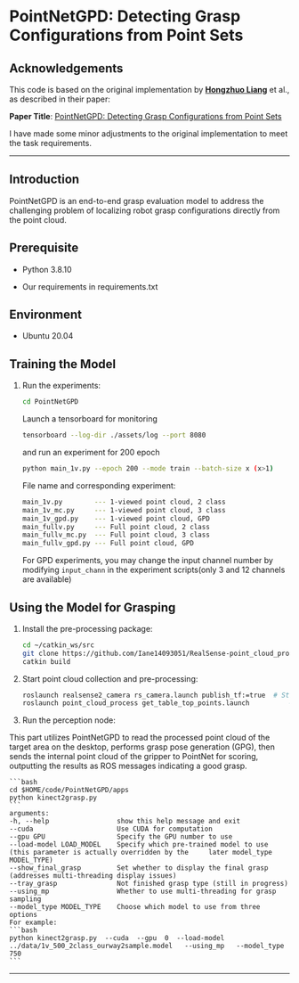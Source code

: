 # PointNetGPD: Detecting Grasp Configurations from Point Sets

## Acknowledgements
This code is based on the original implementation by **[Hongzhuo Liang](https://github.com/lianghongzhuo/PointNetGPD)** et al., as described in their paper:

**Paper Title**: [PointNetGPD: Detecting Grasp Configurations from Point Sets](https://arxiv.org/pdf/1809.06267)

I have made some minor adjustments to the original implementation to meet the task requirements.

***
## **Introduction**

PointNetGPD is an end-to-end grasp evaluation model to address the challenging problem of localizing robot grasp configurations directly from the point cloud.

## Prerequisite

* Python 3.8.10

* Our requirements in requirements.txt

## Environment

* Ubuntu 20.04 


## Training the Model

1. Run the experiments:
   
    ```bash
    cd PointNetGPD
    ```

    
    Launch a tensorboard for monitoring
    ```bash
    tensorboard --log-dir ./assets/log --port 8080
	```

    and run an experiment for 200 epoch
    ```bash
    python main_1v.py --epoch 200 --mode train --batch-size x (x>1)  
	```
    
    File name and corresponding experiment:
    ```bash
    main_1v.py        --- 1-viewed point cloud, 2 class
    main_1v_mc.py     --- 1-viewed point cloud, 3 class
    main_1v_gpd.py    --- 1-viewed point cloud, GPD
    main_fullv.py     --- Full point cloud, 2 class
    main_fullv_mc.py  --- Full point cloud, 3 class
    main_fullv_gpd.py --- Full point cloud, GPD
    ```
    For GPD experiments, you may change the input channel number by modifying `input_chann` in the experiment scripts(only 3 and 12 channels are available)

## Using the Model for Grasping
   
1. Install the pre-processing package:

    ```bash
    cd ~/catkin_ws/src
    git clone https://github.com/Iane14093051/RealSense-point_cloud_process.git
    catkin build
    ```

2. Start point cloud collection and pre-processing:
    ```bash
    roslaunch realsense2_camera rs_camera.launch publish_tf:=true  # Start the camera
    roslaunch point_cloud_process get_table_top_points.launch          # Start label tracking and point cloud pre-processing
    ```

3. Run the perception node:

This part utilizes PointNetGPD to read the processed point cloud of the target area on the desktop, performs grasp pose generation (GPG), then sends the internal point cloud of the gripper to PointNet for scoring, outputting the results as ROS messages indicating a good grasp.
    
    ```bash
    cd $HOME/code/PointNetGPD/apps
    python kinect2grasp.py  
    ```
    arguments:
    -h, --help                 show this help message and exit
    --cuda                     Use CUDA for computation
    --gpu GPU                  Specify the GPU number to use
    --load-model LOAD_MODEL    Specify which pre-trained model to use (this parameter is actually overridden by the     later model_type MODEL_TYPE)
    --show_final_grasp         Set whether to display the final grasp (addresses multi-threading display issues)
    --tray_grasp               Not finished grasp type (still in progress)
    --using_mp                 Whether to use multi-threading for grasp sampling
    --model_type MODEL_TYPE    Choose which model to use from three options
    For example:
    ```bash
    python kinect2grasp.py  --cuda  --gpu  0  --load-model  ../data/1v_500_2class_ourway2sample.model   --using_mp   --model_type   750
    ```



------
